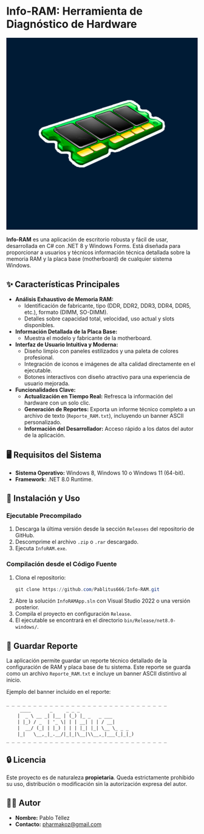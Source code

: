 # Info-RAM: Herramienta de Diagnóstico de Hardware

![Info-RAM Preview](images/preview.png)

**Info-RAM** es una aplicación de escritorio robusta y fácil de usar, desarrollada en C# con .NET 8 y Windows Forms. Está diseñada para proporcionar a usuarios y técnicos información técnica detallada sobre la memoria RAM y la placa base (motherboard) de cualquier sistema Windows.

## ✨ Características Principales

*   **Análisis Exhaustivo de Memoria RAM:**
    *   Identificación de fabricante, tipo (DDR, DDR2, DDR3, DDR4, DDR5, etc.), formato (DIMM, SO-DIMM).
    *   Detalles sobre capacidad total, velocidad, uso actual y slots disponibles.
*   **Información Detallada de la Placa Base:**
    *   Muestra el modelo y fabricante de la motherboard.
*   **Interfaz de Usuario Intuitiva y Moderna:**
    *   Diseño limpio con paneles estilizados y una paleta de colores profesional.
    *   Integración de iconos e imágenes de alta calidad directamente en el ejecutable.
    *   Botones interactivos con diseño atractivo para una experiencia de usuario mejorada.
*   **Funcionalidades Clave:**
    *   **Actualización en Tiempo Real:** Refresca la información del hardware con un solo clic.
    *   **Generación de Reportes:** Exporta un informe técnico completo a un archivo de texto (`Reporte_RAM.txt`), incluyendo un banner ASCII personalizado.
    *   **Información del Desarrollador:** Acceso rápido a los datos del autor de la aplicación.

## 🖥️ Requisitos del Sistema

*   **Sistema Operativo:** Windows 8, Windows 10 o Windows 11 (64-bit).
*   **Framework:** .NET 8.0 Runtime.

## 🚀 Instalación y Uso

### Ejecutable Precompilado

1.  Descarga la última versión desde la sección `Releases` del repositorio de GitHub.
2.  Descomprime el archivo `.zip` o `.rar` descargado.
3.  Ejecuta `InfoRAM.exe`.

### Compilación desde el Código Fuente

1.  Clona el repositorio:
    ```powershell
    git clone https://github.com/Pablitus666/Info-RAM.git
    ```
2.  Abre la solución `InfoRAMApp.sln` con Visual Studio 2022 o una versión posterior.
3.  Compila el proyecto en configuración `Release`.
4.  El ejecutable se encontrará en el directorio `bin/Release/net8.0-windows/`.

## 📝 Guardar Reporte

La aplicación permite guardar un reporte técnico detallado de la configuración de RAM y placa base de tu sistema. Este reporte se guarda como un archivo `Reporte_RAM.txt` e incluye un banner ASCII distintivo al inicio.

Ejemplo del banner incluido en el reporte:

```
_ _ _ _ _ _ _ _ _ _ _ _ _ _ _ _ _ _ _ _ _ _ _ _ _ _ _ _ _ _
	 ____       _     _ _ _
	|  _ \ __ _| |__ | (_) |_ _   _ ___
	| |_) / _  | '_ \| | | __| | | / __|
	|  __/ (_| | |_) | | | |_| |_| \__ \_ _ _
	|_|   \__,_|_.__/|_|_|\__|\\__,_|___(_|_|_)
_ _ _ _ _ _ _ _ _ _ _ _ _ _ _ _ _ _ _ _ _ _ _ _ _ _ _ _ _ _
```

## 🔒 Licencia

Este proyecto es de naturaleza **propietaria**. Queda estrictamente prohibido su uso, distribución o modificación sin la autorización expresa del autor.

## 👨‍💻 Autor

*   **Nombre:** Pablo Téllez
*   **Contacto:** pharmakoz@gmail.com
